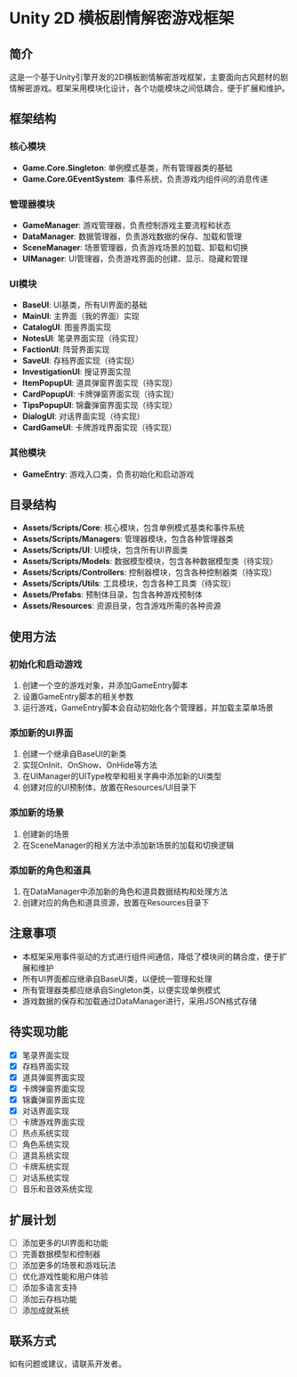 # Unity 2D 横板剧情解密游戏框架

## 简介

这是一个基于Unity引擎开发的2D横板剧情解密游戏框架，主要面向古风题材的剧情解密游戏。框架采用模块化设计，各个功能模块之间低耦合，便于扩展和维护。

## 框架结构

### 核心模块

- **Game.Core.Singleton<T>**: 单例模式基类，所有管理器类的基础
- **Game.Core.GEventSystem**: 事件系统，负责游戏内组件间的消息传递

### 管理器模块

- **GameManager**: 游戏管理器，负责控制游戏主要流程和状态
- **DataManager**: 数据管理器，负责游戏数据的保存、加载和管理
- **SceneManager**: 场景管理器，负责游戏场景的加载、卸载和切换
- **UIManager**: UI管理器，负责游戏界面的创建、显示、隐藏和管理

### UI模块

- **BaseUI**: UI基类，所有UI界面的基础
- **MainUI**: 主界面（我的界面）实现
- **CatalogUI**: 图鉴界面实现
- **NotesUI**: 笔录界面实现（待实现）
- **FactionUI**: 阵营界面实现
- **SaveUI**: 存档界面实现（待实现）
- **InvestigationUI**: 搜证界面实现
- **ItemPopupUI**: 道具弹窗界面实现（待实现）
- **CardPopupUI**: 卡牌弹窗界面实现（待实现）
- **TipsPopupUI**: 锦囊弹窗界面实现（待实现）
- **DialogUI**: 对话界面实现（待实现）
- **CardGameUI**: 卡牌游戏界面实现（待实现）

### 其他模块

- **GameEntry**: 游戏入口类，负责初始化和启动游戏

## 目录结构

- **Assets/Scripts/Core**: 核心模块，包含单例模式基类和事件系统
- **Assets/Scripts/Managers**: 管理器模块，包含各种管理器类
- **Assets/Scripts/UI**: UI模块，包含所有UI界面类
- **Assets/Scripts/Models**: 数据模型模块，包含各种数据模型类（待实现）
- **Assets/Scripts/Controllers**: 控制器模块，包含各种控制器类（待实现）
- **Assets/Scripts/Utils**: 工具模块，包含各种工具类（待实现）
- **Assets/Prefabs**: 预制体目录，包含各种游戏预制体
- **Assets/Resources**: 资源目录，包含游戏所需的各种资源

## 使用方法

### 初始化和启动游戏

1. 创建一个空的游戏对象，并添加GameEntry脚本
2. 设置GameEntry脚本的相关参数
3. 运行游戏，GameEntry脚本会自动初始化各个管理器，并加载主菜单场景

### 添加新的UI界面

1. 创建一个继承自BaseUI的新类
2. 实现OnInit、OnShow、OnHide等方法
3. 在UIManager的UIType枚举和相关字典中添加新的UI类型
4. 创建对应的UI预制体，放置在Resources/UI目录下

### 添加新的场景

1. 创建新的场景
2. 在SceneManager的相关方法中添加新场景的加载和切换逻辑

### 添加新的角色和道具

1. 在DataManager中添加新的角色和道具数据结构和处理方法
2. 创建对应的角色和道具资源，放置在Resources目录下

## 注意事项

- 本框架采用事件驱动的方式进行组件间通信，降低了模块间的耦合度，便于扩展和维护
- 所有UI界面都应继承自BaseUI类，以便统一管理和处理
- 所有管理器类都应继承自Singleton<T>类，以便实现单例模式
- 游戏数据的保存和加载通过DataManager进行，采用JSON格式存储

## 待实现功能

- [x] 笔录界面实现
- [x] 存档界面实现
- [x] 道具弹窗界面实现
- [x] 卡牌弹窗界面实现
- [x] 锦囊弹窗界面实现
- [x] 对话界面实现
- [ ] 卡牌游戏界面实现
- [ ] 热点系统实现
- [ ] 角色系统实现
- [ ] 道具系统实现
- [ ] 卡牌系统实现
- [ ] 对话系统实现
- [ ] 音乐和音效系统实现

## 扩展计划

- [ ] 添加更多的UI界面和功能
- [ ] 完善数据模型和控制器
- [ ] 添加更多的场景和游戏玩法
- [ ] 优化游戏性能和用户体验
- [ ] 添加多语言支持
- [ ] 添加云存档功能
- [ ] 添加成就系统

## 联系方式

如有问题或建议，请联系开发者。 